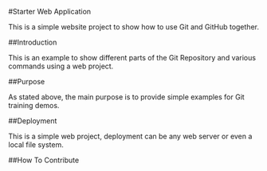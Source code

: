 #Starter Web Application

This is a simple website project to show how to use Git and GitHub together. 

##Introduction

This is an example to show different parts of the Git Repository and various commands using a web project.

##Purpose

As stated above, the main purpose is to provide simple examples for Git training demos.

##Deployment

This is a simple web project, deployment can be any web server or even a local file system.

##How To Contribute